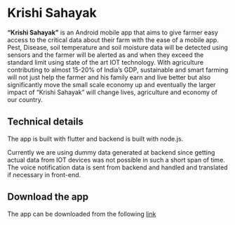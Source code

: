 # **Krishi Sahayak**

**“Krishi Sahayak”** is an Android mobile app that aims to give farmer easy access to the critical data about their farm with the ease of a mobile app. Pest, Disease, soil temperature and soil moisture data will be detected using sensors and the farmer will be alerted as and when they exceed the standard limit using state of the art IOT technology. With agriculture contributing to almost 15-20% of India’s GDP, sustainable and smart farming will not just help the farmer and his family earn and live better but also significantly move the small scale economy up and eventually the larger impact of “Krishi Sahayak” will change lives, agriculture and economy of our country.

## Technical details
The app is built with flutter and backend is built with node.js.

Currently we are using dummy data generated at backend since getting actual data from IOT devices was not possible in such a short span of time. The voice notification data is sent from backend and handled and translated if necessary in front-end.

## Download the app
The app can be downloaded from the following [link](https://xyz.com)
